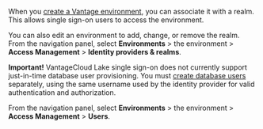 
When you [create a Vantage environment](qiv1640281527006.md), you can associate it with a realm. This allows single sign-on users to access the environment.

You can also edit an environment to add, change, or remove the realm. From the navigation panel, select **Environments** > the environment > **Access Management** > **Identity providers & realms**.

**Important!** VantageCloud Lake single sign-on does not currently support just-in-time database user provisioning. You must [create database users](wxe1659392685092.md) separately, using the same username used by the identity provider for valid authentication and authorization.

From the navigation panel, select **Environments** > the environment > **Access Management** > **Users**.

